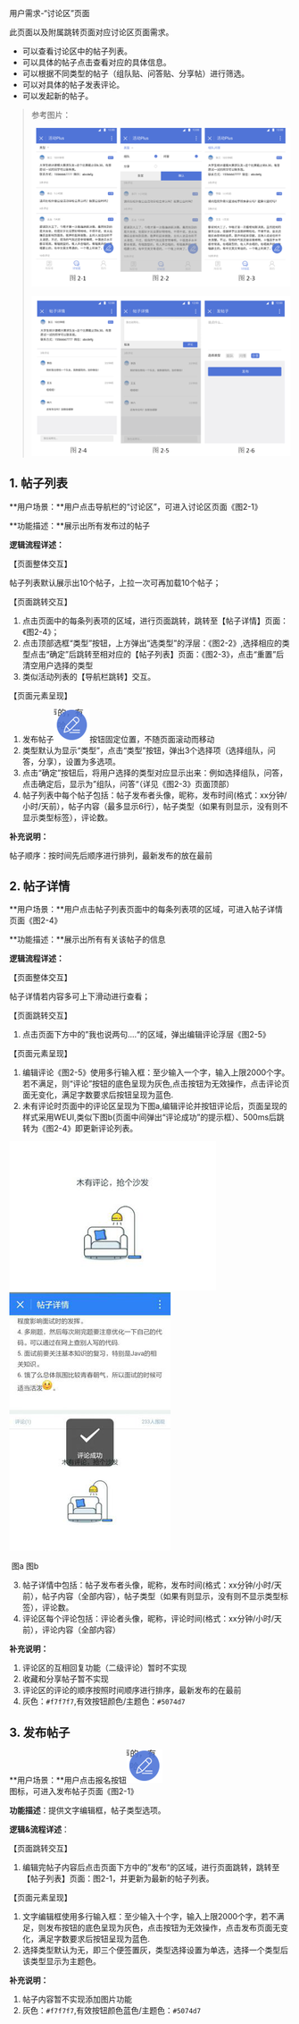用户需求-“讨论区”页面

此页面以及附属跳转页面对应讨论区页面需求。

- 可以查看讨论区中的帖子列表。
- 可以具体的帖子点击查看对应的具体信息。
- 可以根据不同类型的帖子（组队贴、问答贴、分享帖）进行筛选。
- 可以对具体的帖子发表评论。
- 可以发起新的帖子。

> 参考图片：
>
> ![](https://raw.githubusercontent.com/sysu-SAAD-project/Document/master/pic/iter4-1.PNG)
>
> ![](https://raw.githubusercontent.com/sysu-SAAD-project/Document/master/pic/iter4-2.PNG)

## 1. 帖子列表

**用户场景：**用户点击导航栏的“讨论区”，可进入讨论区页面《图2-1》

**功能描述：**展示出所有发布过的帖子

**逻辑流程详述：**

【页面整体交互】

 帖子列表默认展示出10个帖子，上拉一次可再加载10个帖子；

【页面跳转交互】

1. 点击页面中的每条列表项的区域，进行页面跳转，跳转至【帖子详情】页面：《图2-4》；
2. 点击顶部选框“类型”按钮，上方弹出“选类型”的浮层：《图2-2》,选择相应的类型点击“确定”后跳转至相对应的【帖子列表】页面：《图2-3》，点击“重置”后清空用户选择的类型
3. 类似活动列表的【导航栏跳转】交互。

【页面元素呈现】

1. 发布帖子![](https://raw.githubusercontent.com/sysu-SAAD-project/Document/master/pic/iter4-1-1.png)按钮固定位置，不随页面滚动而移动
2. 类型默认为显示“类型”，点击“类型”按钮，弹出3个选择项（选择组队，问答，分享），设置为多选项。
3. 点击“确定”按钮后，将用户选择的类型对应显示出来：例如选择组队，问答，点击确定后，显示为”组队，问答“（详见《图2-3》页面顶部）
4. 帖子列表中每个帖子包括：帖子发布者头像，昵称，发布时间(格式：xx分钟/小时/天前），帖子内容（最多显示6行），帖子类型（如果有则显示，没有则不显示类型标签），评论数。

**补充说明：**

帖子顺序：按时间先后顺序进行排列，最新发布的放在最前

## 2. 帖子详情

**用户场景：**用户点击帖子列表页面中的每条列表项的区域，可进入帖子详情页面《图2-4》

**功能描述：**展示出所有有关该帖子的信息

**逻辑流程详述：**

【页面整体交互】

 帖子详情若内容多可上下滑动进行查看；

【页面跳转交互】

1. 点击页面下方中的”我也说两句....“的区域，弹出编辑评论浮层《图2-5》

【页面元素呈现】

1. 编辑评论《图2-5》使用多行输入框：至少输入一个字，输入上限2000个字。若不满足，则“评论”按钮的底色呈现为灰色,点击按钮为无效操作，点击评论页面无变化，满足字数要求后按钮呈现为蓝色.
2. 未有评论时页面中的评论区呈现为下图a,编辑评论并按钮评论后，页面呈现的样式采用WEUI,类似下图b(页面中间弹出“评论成功”的提示框）、500ms后跳转为《图2-4》即更新评论列表。

![img](https://raw.githubusercontent.com/sysu-SAAD-project/Document/master/pic/iter4-2-1.png)         ![img](https://raw.githubusercontent.com/sysu-SAAD-project/Document/master/pic/iter4-2-2.png)

​                                                  图a                                                                            图b

3. 帖子详情中包括：帖子发布者头像，昵称，发布时间(格式：xx分钟/小时/天前），帖子内容（全部内容），帖子类型（如果有则显示，没有则不显示类型标签），评论数。
4. 评论区每个评论包括：评论者头像，昵称，评论时间(格式：xx分钟/小时/天前），评论内容（全部内容）

**补充说明：**

1. 评论区的互相回复功能（二级评论）暂时不实现
2. 收藏和分享帖子暂不实现
3. 评论区的评论的顺序按照时间顺序进行排序，最新发布的在最前
4. 灰色：`#f7f7f7`,有效按钮颜色/主题色：`#5074d7`

## 3. 发布帖子

**用户场景：**用户点击报名按钮![img](https://raw.githubusercontent.com/sysu-SAAD-project/Document/master/pic/iter4-1-1.png)图标，可进入发布帖子页面《图2-1》

**功能描述**：提供文字编辑框，帖子类型选项。

**逻辑&流程详述**：

【页面跳转交互】

1. 编辑完帖子内容后点击页面下方中的”发布“的区域，进行页面跳转，跳转至【帖子列表】页面：图2-1，并更新为最新的帖子列表。

【页面元素呈现】

1. 文字编辑框使用多行输入框：至少输入十个字，输入上限2000个字，若不满足，则发布按钮的底色呈现为灰色，点击按钮为无效操作，点击发布页面无变化，满足字数要求后按钮呈现为蓝色.
2. 选择类型默认为无，即三个便签置灰，类型选择设置为单选，选择一个类型后该类型显示为主题色。

**补充说明：**

1. 帖子内容暂不实现添加图片功能
2. 灰色：`#f7f7f7`,有效按钮颜色蓝色/主题色：`#5074d7`

